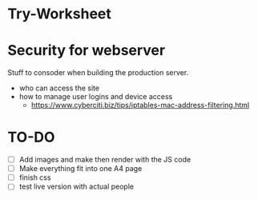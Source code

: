 # Try-Worksheet

# Security for webserver

Stuff to consoder when building the production server.

- who can access the site
- how to manage user logins and device access
    - https://www.cyberciti.biz/tips/iptables-mac-address-filtering.html


# TO-DO

   - [ ] Add images and make then render with the JS code
   - [ ] Make everything fit into one A4 page
   - [ ] finish css
   - [ ] test live version with actual people

